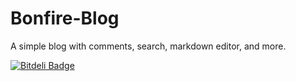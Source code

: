Bonfire-Blog
============

A simple blog with comments, search, markdown editor, and more.


[![Bitdeli Badge](https://d2weczhvl823v0.cloudfront.net/superlativecode/bonfire-blog/trend.png)](https://bitdeli.com/free "Bitdeli Badge")

